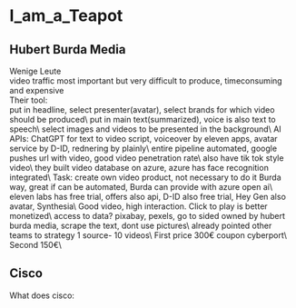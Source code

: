 # I_am_a_Teapot

## Hubert Burda Media

Wenige Leute\
video traffic most important but very difficult to produce, timeconsuming and expensive\
Their tool:\
put in headline, select presenter(avatar), select brands for which video should be produced\\
put in main text(summarized), voice is also text to speech\\ 
select images and videos to be presented in the background\\
AI APIs: ChatGPT for text to video script, voiceover by eleven apps, avatar service by D-ID, rednering by plainly\\
entire pipeline automated, google pushes url with video, good video penetration rate\\
also have tik tok style video\\
they built video database on azure, azure has face recognition integrated\\
Task: create own video product, not necessary to do it Burda way, great if can be automated, Burda can provide with azure open ai\\
eleven labs has free trial, offers also api, D-ID also free trial, Hey Gen also avatar, Synthesia\\
Good video, high interaction. Click to play is better monetized\\
access to data? pixabay, pexels, go to sided owned by hubert burda media, scrape the text, dont use pictures\\
already pointed other teams to strategy 1 source- 10 videos\\
First price 300€ coupon cyberport\\
Second 150€\\

## Cisco

What does cisco: 